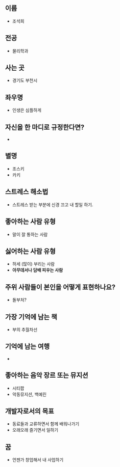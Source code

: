 ## 이름
- 조석희
## 전공
- 물리학과
## 사는 곳
- 경기도 부천시
## 좌우명
- 인생은 심플하게
## 자신을 한 마디로 규정한다면?
- 
## 별명
- 조스키
- 카키
## 스트레스 해소법
- 스트레스 받는 부분에 신경 끄고 내 할일 하기.
## 좋아하는 사람 유형
- 말이 잘 통하는 사람
## 싫어하는 사람 유형
- 허세 (많이) 부리는 사람
- **아무데서나 담배 피우는 사람**
## 주위 사람들이 본인을 어떻게 표현하나요?
- 돌부처?
## 가장 기억에 남는 책
- 부의 추월차선
## 기억에 남는 여행
- 
## 좋아하는 음악 장르 또는 뮤지션
- 시티팝
- 악동뮤지션, 백예린
## 개발자로서의 목표
- 동료들과 교류하면서 함께 배워나가기
- 오래오래 즐기면서 일하기
## 꿈
- 언젠가 창업해서 내 사업하기